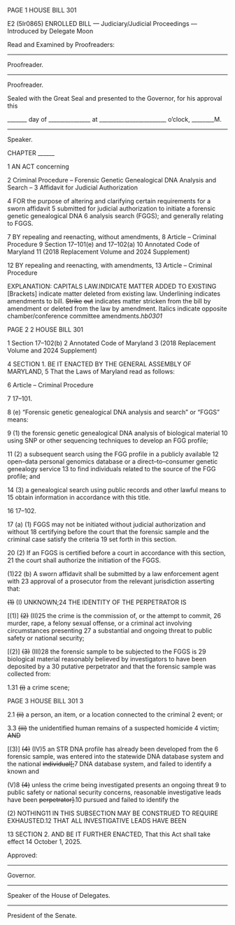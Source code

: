 PAGE 1
HOUSE BILL 301

E2 (5lr0865)
ENROLLED BILL
— Judiciary/Judicial Proceedings —
Introduced by Delegate Moon

Read and Examined by Proofreaders:

_______________________________________________
Proofreader.
_______________________________________________
Proofreader.

Sealed with the Great Seal and presented to the Governor, for his approval this

_______ day of _______________ at ________________________ o’clock, ________M.

______________________________________________
Speaker.

CHAPTER ______

1 AN ACT concerning

2 Criminal Procedure – Forensic Genetic Genealogical DNA Analysis and Search –
3 Affidavit for Judicial Authorization

4 FOR the purpose of altering and clarifying certain requirements for a sworn affidavit
5 submitted for judicial authorization to initiate a forensic genetic genealogical DNA
6 analysis search (FGGS); and generally relating to FGGS.

7 BY repealing and reenacting, without amendments,
8 Article – Criminal Procedure
9 Section 17–101(e) and 17–102(a)
10 Annotated Code of Maryland
11 (2018 Replacement Volume and 2024 Supplement)

12 BY repealing and reenacting, with amendments,
13 Article – Criminal Procedure

EXPLANATION: CAPITALS LAW.INDICATE MATTER ADDED TO EXISTING
[Brackets] indicate matter deleted from existing law.
Underlining indicates amendments to bill.
~~Strike~~ ~~out~~ indicates matter stricken from the bill by amendment or deleted from the law by
amendment.
Italics indicate opposite chamber/conference committee amendments.*hb0301*

PAGE 2
2 HOUSE BILL 301

1 Section 17–102(b)
2 Annotated Code of Maryland
3 (2018 Replacement Volume and 2024 Supplement)

4 SECTION 1. BE IT ENACTED BY THE GENERAL ASSEMBLY OF MARYLAND,
5 That the Laws of Maryland read as follows:

6 Article – Criminal Procedure

7 17–101.

8 (e) “Forensic genetic genealogical DNA analysis and search” or “FGGS” means:

9 (1) the forensic genetic genealogical DNA analysis of biological material
10 using SNP or other sequencing techniques to develop an FGG profile;

11 (2) a subsequent search using the FGG profile in a publicly available
12 open–data personal genomics database or a direct–to–consumer genetic genealogy service
13 to find individuals related to the source of the FGG profile; and

14 (3) a genealogical search using public records and other lawful means to
15 obtain information in accordance with this title.

16 17–102.

17 (a) (1) FGGS may not be initiated without judicial authorization and without
18 certifying before the court that the forensic sample and the criminal case satisfy the criteria
19 set forth in this section.

20 (2) If an FGGS is certified before a court in accordance with this section,
21 the court shall authorize the initiation of the FGGS.

(1)22 (b) A sworn affidavit shall be submitted by a law enforcement agent with
23 approval of a prosecutor from the relevant jurisdiction asserting that:

~~(1)~~ (I) UNKNOWN;24 THE IDENTITY OF THE PERPETRATOR IS

[(1)] ~~(2)~~ (II)25 the crime is the commission of, or the attempt to commit,
26 murder, rape, a felony sexual offense, or a criminal act involving circumstances presenting
27 a substantial and ongoing threat to public safety or national security;

[(2)] ~~(3)~~ (III)28 the forensic sample to be subjected to the FGGS is
29 biological material reasonably believed by investigators to have been deposited by a
30 putative perpetrator and that the forensic sample was collected from:

1.31 ~~(i)~~ a crime scene;

PAGE 3
HOUSE BILL 301 3

2.1 ~~(ii)~~ a person, an item, or a location connected to the criminal
2 event; or

3.3 ~~(iii)~~ the unidentified human remains of a suspected homicide
4 victim; ~~AND~~

[(3)] ~~(4)~~ (IV)5 an STR DNA profile has already been developed from the
6 forensic sample, was entered into the statewide DNA database system and the national
~~individual[;~~7 DNA database system, and failed to identify a known and

(V)8 ~~(4)~~ unless the crime being investigated presents an ongoing threat
9 to public safety or national security concerns, reasonable investigative leads have been
~~perpetrator].~~10 pursued and failed to identify the

(2) NOTHING11 IN THIS SUBSECTION MAY BE CONSTRUED TO REQUIRE
EXHAUSTED.12 THAT ALL INVESTIGATIVE LEADS HAVE BEEN

13 SECTION 2. AND BE IT FURTHER ENACTED, That this Act shall take effect
14 October 1, 2025.

Approved:

________________________________________________________________________________
Governor.

________________________________________________________________________________
Speaker of the House of Delegates.

________________________________________________________________________________
President of the Senate.